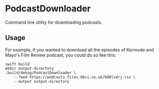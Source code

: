# PodcastDownloader

Command line utility for downloading podcasts.

## Usage

For example, if you wanted to download all the episodes of Kermode and Mayo's Film Review podcast, you could do so like this:

``` shell
swift build
mkdir output-directory
.build/debug/PodcastDownloader \
    --feed https://podcasts.files.bbci.co.uk/b00lvdrj.rss \
    --output output-directory
```

